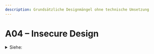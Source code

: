 ```yaml
---
description: Grundsätzliche Designmängel ohne technische Umsetzung
---
```


# A04 – Insecure Design

<details>

<summary>Siehe:</summary>

* Fehlende Sicherheitskonzepte

</details>
